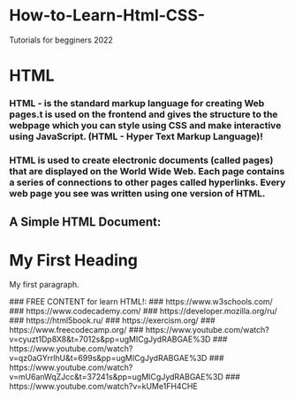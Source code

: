 # How-to-Learn-Html-CSS-
Tutorials for begginers 2022 

# HTML
### HTML - is the standard markup language for creating Web pages.t is used on the frontend and gives the structure to the webpage which you can style using CSS and make interactive using JavaScript. (HTML - Hyper Text Markup Language)!
### HTML is used to create electronic documents (called pages) that are displayed on the World Wide Web. Each page contains a series of connections to other pages called hyperlinks. Every web page you see was written using one version of HTML.
## A Simple HTML Document:
<!DOCTYPE html>
<html>
<head>
<title>Page Title</title>
</head>
<body>

<h1>My First Heading</h1>
<p>My first paragraph.</p>

</body>
</html>
### FREE CONTENT for learn HTML!:
### https://www.w3schools.com/
### https://www.codecademy.com/
### https://developer.mozilla.org/ru/
### https://html5book.ru/
### https://exercism.org/
### https://www.freecodecamp.org/
### https://www.youtube.com/watch?v=cyuzt1Dp8X8&t=7012s&pp=ugMICgJydRABGAE%3D
### https://www.youtube.com/watch?v=qz0aGYrrlhU&t=699s&pp=ugMICgJydRABGAE%3D
### https://www.youtube.com/watch?v=mU6anWqZJcc&t=37241s&pp=ugMICgJydRABGAE%3D
### https://www.youtube.com/watch?v=kUMe1FH4CHE
